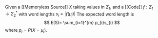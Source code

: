 Given a [[Memoryless Source]] $X$ taking values in $\Sigma_{1}$, and a [[Code]] $f:\Sigma_{1}\to \Sigma_{2}^{*}$ with word lengths $s_{i}=\lvert f(\mu_{i}) \rvert$ 
The expected word length is
$$
E(S)= \sum_{i=1}^{m} p_{i}s_{i}
$$
where $p_{i}=P(X=\mu_{i})$.

